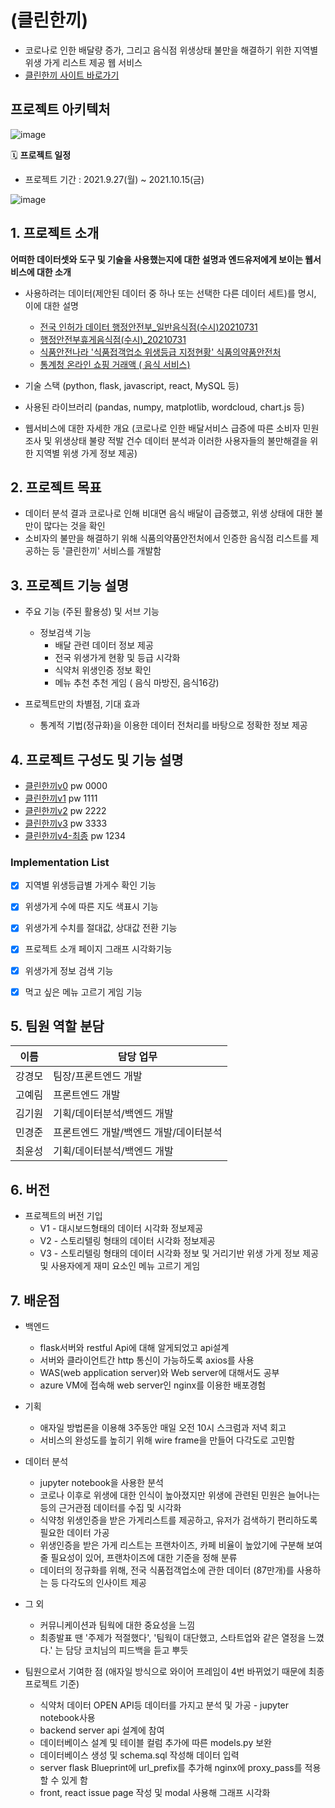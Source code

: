# (클린한끼)
- 코로나로 인한 배달량 증가, 그리고 음식점 위생상태 불만을 해결하기 위한 지역별 위생 가게 리스트 제공 웹 서비스
- [클린한끼 사이트 바로가기](https://kdt-vm-0202011.koreacentral.cloudapp.azure.com/)

## 프로젝트 아키텍처 

![image](https://user-images.githubusercontent.com/76929823/137636476-de8b0ccd-67cb-4ada-abf0-91760cdf315e.png)

🗓 **프로젝트 일정**

- 프로젝트 기간 : 2021.9.27(월) ~ 2021.10.15(금)

![image](https://user-images.githubusercontent.com/76929823/137832730-7af13496-6cf9-49e8-8df4-887bf73d74b1.png)


## 1. 프로젝트 소개

**어떠한 데이터셋와 도구 및 기술을 사용했는지에 대한 설명과 엔드유저에게 보이는 웹서비스에 대한 소개**
- 사용하려는 데이터(제안된 데이터 중 하나 또는 선택한 다른 데이터 세트)를 명시, 이에 대한 설명
  - [전국 인허가 데이터 행정안전부_일반음식점(수시)20210731](https://www.data.go.kr/data/15045016/fileData.do)
  - [행정안전부휴게음식점(수시)_20210731](https://www.localdata.go.kr/data/dataView.do)
  - [식품안전나라 '식품접객업소 위생등급 지정현황' 식품의약품안전처](https://www.foodsafetykorea.go.kr/apiMain.do)
  - [통계청 온라인 쇼핑 거래액 ( 음식 서비스)](http://kostat.go.kr/understand/info/info_lge/1/detail_lang.action?bmode=detail_lang&cd=SL4420)

- 기술 스택 (python, flask, javascript, react, MySQL 등)
- 사용된 라이브러리 (pandas, numpy, matplotlib, wordcloud, chart.js 등)
- 웹서비스에 대한 자세한 개요 (코로나로 인한 배달서비스 급증에 따른 소비자 민원 조사 및 위생상태 불량 적발 건수 데이터 분석과 이러한 사용자들의 불만해결을 위한 지역별 위생 가게 정보 제공)

## 2. 프로젝트 목표

- 데이터 분석 결과 코로나로 인해 비대면 음식 배달이 급증했고, 위생 상태에 대한 불만이 많다는 것을 확인 
- 소비자의 불만을 해결하기 위해 식품의약품안전처에서 인증한 음식점 리스트를 제공하는 등 '클린한끼' 서비스를 개발함


## 3. 프로젝트 기능 설명


  - 주요 기능 (주된 활용성) 및 서브 기능
    - 정보검색 기능
      - 배달 관련 데이터 정보 제공
      - 전국 위생가게 현황 및 등급 시각화
      - 식약처 위생인증 정보 확인
      - 메뉴 추천 추천 게임 ( 음식 마방진, 음식16강)
  
  - 프로젝트만의 차별점, 기대 효과
    * 통계적 기법(정규화)을 이용한 데이터 전처리를 바탕으로 정확한 정보 제공

## 4. 프로젝트 구성도 및 기능 설명
  - [클린한끼v0](https://whimsical.com/v0-V6s8jUiU2bUc7ERLEvcdpa) pw 0000
  - [클린한끼v1](https://whimsical.com/v1-8FPbR2gzgs6eX7WZWtMATJ) pw 1111
  - [클린한끼v2](https://whimsical.com/v2-4X7cqe4585aYoLqXcsM8mW) pw 2222
  - [클린한끼v3](https://whimsical.com/v3-DNqfPKfKN4vVWu96VZwBMa) pw 3333
  - [클린한끼v4-최종](https://whimsical.com/v4-BcsvgFdYjY7voFqVkr1k5C) pw 1234
  
### Implementation List

* [x] 지역별 위생등급별 가게수 확인 기능
* [x] 위생가게 수에 따른 지도 색표시 기능
* [x] 위생가게 수치를 절대값, 상대값 전환 기능
* [x] 프로젝트 소개 페이지 그래프 시각화기능
* [x] 위생가게 정보 검색 기능
* [x] 먹고 싶은 메뉴 고르기 게임 기능


## 5. 팀원 역할 분담
| 이름 | 담당 업무 |
| ------ | ------ |
| 강경모 | 팀장/프론트엔드 개발 |
| 고예림 | 프론트엔드 개발 |
| 김기원 | 기획/데이터분석/백엔드 개발|
| 민경준 | 프론트엔드 개발/백엔드 개발/데이터분석 |
| 최윤성| 기획/데이터분석/백엔드 개발 |

## 6. 버전
  - 프로젝트의 버전 기입
    - V1 - 대시보드형태의 데이터 시각화 정보제공
    - V2 - 스토리텔링 형태의 데이터 시각화 정보제공
    - V3 - 스토리텔링 형태의 데이터 시각화 정보 및 거리기반 위생 가게 정보 제공 및 사용자에게 재미 요소인 메뉴 고르기 게임 

## 7. 배운점

  - 백엔드
      - flask서버와 restful Api에 대해 알게되었고 api설계
      - 서버와 클라이언트간 http 통신이 가능하도록 axios를 사용
      - WAS(web application server)와 Web server에 대해서도 공부
      - azure VM에 접속해 web server인 nginx를 이용한 배포경험
  - 기획
      - 애자일 방법론을 이용해 3주동안 매일 오전 10시 스크럼과 저녁 회고
      - 서비스의 완성도를 높히기 위해 wire frame을 만들어 다각도로 고민함
  - 데이터 분석
      - jupyter notebook을 사용한 분석
      - 코로나 이후로 위생에 대한 인식이 높아졌지만 위생에 관련된 민원은 늘어나는 등의 근거관점 데이터를 수집 및 시각화
      - 식약청 위생인증을 받은 가게리스트를 제공하고, 유저가 검색하기 편리하도록 필요한 데이터 가공
      - 위생인증을 받은 가게 리스트는 프랜차이즈, 카페 비율이 높았기에 구분해 보여줄 필요성이 있어,  프랜차이즈에 대한 기준을 정해 분류
      - 데이터의 정규화를 위해, 전국 식품접객업소에 관한 데이터 (87만개)를 사용하는 등 다각도의 인사이트 제공
        
  - 그 외
      - 커뮤니케이션과 팀웍에 대한 중요성을 느낌
      - 최종발표 땐 '주제가 적절했다', '팀웍이 대단했고, 스타트업와 같은 열정을 느꼈다.' 는 담당 코치님의 피드백을 듣고 뿌듯

  - 팀원으로서 기여한 점
  (애자일 방식으로 와이어 프레임이 4번 바뀌었기 때문에 최종 프로젝트 기준)
    - 식약처 데이터 OPEN API등 데이터를 가지고 분석 및 가공 - jupyter notebook사용
    - backend server api 설계에 참여
    - 데이터베이스 설계 및 테이블 컬럼 추가에 따른 models.py 보완
    - 데이터베이스 생성 및 schema.sql 작성해 데이터 입력
    - server flask Blueprint에 url_prefix를 추가해 nginx에 proxy_pass를 적용할 수 있게 함
    - front, react issue page 작성 및 modal 사용해 그래프 시각화
